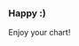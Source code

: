 ### Happy :) 

Enjoy your chart!

<div id="line-garbage" class="demo" style="width:500px"></div>
<script src="/react-d3-example/dist/simple/min/line_garbage.min.js"></script>
